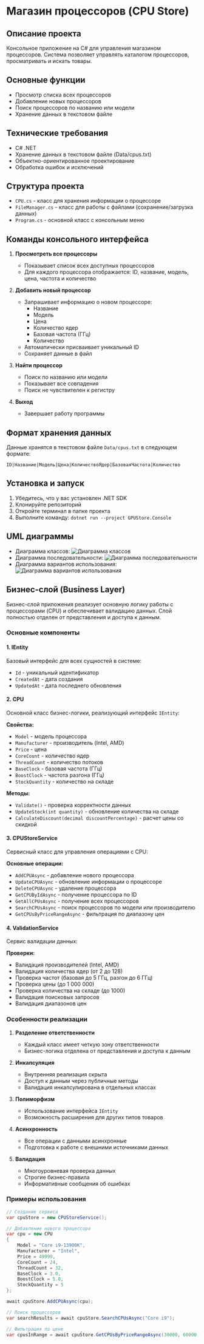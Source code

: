 # Магазин процессоров (CPU Store)

## Описание проекта
Консольное приложение на C# для управления магазином процессоров. Система позволяет управлять каталогом процессоров, просматривать и искать товары.

## Основные функции
- Просмотр списка всех процессоров
- Добавление новых процессоров
- Поиск процессоров по названию или модели
- Хранение данных в текстовом файле

## Технические требования
- C# .NET
- Хранение данных в текстовом файле (Data/cpus.txt)
- Объектно-ориентированное проектирование
- Обработка ошибок и исключений

## Структура проекта
- `CPU.cs` - класс для хранения информации о процессоре
- `FileManager.cs` - класс для работы с файлами (сохранение/загрузка данных)
- `Program.cs` - основной класс с консольным меню

## Команды консольного интерфейса
1. **Просмотреть все процессоры**
   - Показывает список всех доступных процессоров
   - Для каждого процессора отображается: ID, название, модель, цена, частота и количество

2. **Добавить новый процессор**
   - Запрашивает информацию о новом процессоре:
     - Название
     - Модель
     - Цена
     - Количество ядер
     - Базовая частота (ГГц)
     - Количество
   - Автоматически присваивает уникальный ID
   - Сохраняет данные в файл

3. **Найти процессор**
   - Поиск по названию или модели
   - Показывает все совпадения
   - Поиск не чувствителен к регистру

4. **Выход**
   - Завершает работу программы

## Формат хранения данных
Данные хранятся в текстовом файле `Data/cpus.txt` в следующем формате:
```
ID|Название|Модель|Цена|КоличествоЯдер|БазоваяЧастота|Количество
```

## Установка и запуск
1. Убедитесь, что у вас установлен .NET SDK
2. Клонируйте репозиторий
3. Откройте терминал в папке проекта
4. Выполните команду: `dotnet run --project GPUStore.Console`

## UML диаграммы

- Диаграмма классов:
  ![Диаграмма классов](Docs/%D0%A1%D0%BD%D0%B8%D0%BC%D0%BE%D0%BA%20%D1%8D%D0%BA%D1%80%D0%B0%D0%BD%D0%B0%202025-05-22%20211419.png)
- Диаграмма последовательности:
  ![Диаграмма последовательности](Docs/%D0%A1%D0%BD%D0%B8%D0%BC%D0%BE%D0%BA%20%D1%8D%D0%BA%D1%80%D0%B0%D0%BD%D0%B0%202025-05-22%20210652.png)
- Диаграмма вариантов использования:
  ![Диаграмма вариантов использования](Docs/%D0%A1%D0%BD%D0%B8%D0%BC%D0%BE%D0%BA%20%D1%8D%D0%BA%D1%80%D0%B0%D0%BD%D0%B0%202025-05-22%20210629.png)

## Бизнес-слой (Business Layer)

Бизнес-слой приложения реализует основную логику работы с процессорами (CPU) и обеспечивает валидацию данных. Слой полностью отделен от представления и доступа к данным.

### Основные компоненты

#### 1. IEntity
Базовый интерфейс для всех сущностей в системе:
- `Id` - уникальный идентификатор
- `CreatedAt` - дата создания
- `UpdatedAt` - дата последнего обновления

#### 2. CPU
Основной класс бизнес-логики, реализующий интерфейс `IEntity`:

**Свойства:**
- `Model` - модель процессора
- `Manufacturer` - производитель (Intel, AMD)
- `Price` - цена
- `CoreCount` - количество ядер
- `ThreadCount` - количество потоков
- `BaseClock` - базовая частота (ГГц)
- `BoostClock` - частота разгона (ГГц)
- `StockQuantity` - количество на складе

**Методы:**
- `Validate()` - проверка корректности данных
- `UpdateStock(int quantity)` - обновление количества на складе
- `CalculateDiscount(decimal discountPercentage)` - расчет цены со скидкой

#### 3. CPUStoreService
Сервисный класс для управления операциями с CPU:

**Основные операции:**
- `AddCPUAsync` - добавление нового процессора
- `UpdateCPUAsync` - обновление информации о процессоре
- `DeleteCPUAsync` - удаление процессора
- `GetCPUByIdAsync` - получение процессора по ID
- `GetAllCPUsAsync` - получение всех процессоров
- `SearchCPUsAsync` - поиск процессоров по модели или производителю
- `GetCPUsByPriceRangeAsync` - фильтрация по диапазону цен

#### 4. ValidationService
Сервис валидации данных:

**Проверки:**
- Валидация производителей (Intel, AMD)
- Валидация количества ядер (от 2 до 128)
- Проверка частот (базовая до 5 ГГц, разгон до 6 ГГц)
- Проверка цены (до 1 000 000)
- Проверка количества на складе (до 1000)
- Валидация поисковых запросов
- Валидация диапазонов цен

### Особенности реализации

1. **Разделение ответственности**
   - Каждый класс имеет четкую зону ответственности
   - Бизнес-логика отделена от представления и доступа к данным

2. **Инкапсуляция**
   - Внутренняя реализация скрыта
   - Доступ к данным через публичные методы
   - Валидация инкапсулирована в отдельных классах

3. **Полиморфизм**
   - Использование интерфейса `IEntity`
   - Возможность расширения для других типов товаров

4. **Асинхронность**
   - Все операции с данными асинхронные
   - Подготовка к работе с внешними источниками данных

5. **Валидация**
   - Многоуровневая проверка данных
   - Строгие бизнес-правила
   - Информативные сообщения об ошибках

### Примеры использования

```csharp
// Создание сервиса
var cpuStore = new CPUStoreService();

// Добавление нового процессора
var cpu = new CPU
{
    Model = "Core i9-13900K",
    Manufacturer = "Intel",
    Price = 49999,
    CoreCount = 24,
    ThreadCount = 32,
    BaseClock = 3.0,
    BoostClock = 5.8,
    StockQuantity = 5
};

await cpuStore.AddCPUAsync(cpu);

// Поиск процессоров
var searchResults = await cpuStore.SearchCPUsAsync("Core i9");

// Фильтрация по цене
var cpusInRange = await cpuStore.GetCPUsByPriceRangeAsync(30000, 60000);
``` 